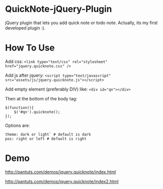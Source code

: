 QuickNote-jQuery-Plugin
=======================

 jQuery plugin that lets you add quick note or todo note. Actually, its my first developed plugin :).
 

How To Use
=======================

 Add css: `<link type="text/css" rel="stylesheet" href="jquery.quicknote.css" />`
 
 Add js after jquery: `<script type="text/javascript" src="assets/js/jquery.quicknote.js"></script>`
 
 Add empty element (preferably DIV) like: `<div id="qn"></div>`
 
 Then at the bottom of the body tag:
 ```
 $(function(){
     $('#qn').quicknote();
 });
 ```
 Options are:
 ```
 theme: dark or light` # default is dark
 pos: right or left # default is right
 ```
 
Demo
=======================

 http://pantuts.com/demos/jquery.quicknote/index.html
 
 http://pantuts.com/demos/jquery.quicknote/index2.html
